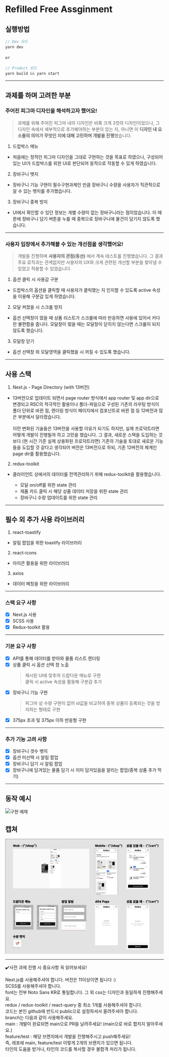 # Refilled Free Assginment

## 실행방법

```js
// Dev 모드
yarn dev

or

// Product 모드
yarn build && yarn start
```

---

## 과제를 하며 고려한 부분

### 주어진 피그마 디자인을 해석하고자 했어요!

> 과제를 위해 주어진 피그마 내의 디자인은 비록 크게 3컷의 디자인이었으나, 그 디자인 속에서 세부적으로 추가해야하는 부분이 있는 지, 아니면 이 **디자인 내 요소들의 의미가 무엇인 지에 대해 고민하며 개발을 진행**했습니다.

1. 드랍박스 메뉴

- 처음에는 정적인 피그마 디자인을 그대로 구현하는 것을 목표로 하였으나, 구성되어있는 UI가 드랍박스를 위한 UI로 판단되어 동적으로 작동할 수 있게 하였습니다.

2. 장바구니 뱃지

- 장바구니 기능 구현이 필수구현과제인 만큼 장바구니 수량을 사용자가 직관적으로 알 수 있는 뱃지를 추가했습니다.

3.  장바구니 중복 방지

- UI에서 확인할 수 있던 정보는 개별 수량이 없는 장바구니라는 점이었습니다. 이 때문에 장바구니 담기 버튼을 누를 때 중복으로 장바구니에 물건이 담기지 않도록 했습니다.

---

### 사용자 입장에서 추가해볼 수 있는 개선점을 생각했어요!

> 개발을 진행하며 **사용자의 관점(동선)** 에서 계속 테스트를 진행했습니다. 그 결과 주요 로직과는 관계없지만 사용자의 UX와 크게 관련된 개선할 부분을 찾아낼 수 있었고 적용할 수 있었습니다.

1. 옵션 클릭 시 사용감 구분

- 드랍박스의 옵션을 클릭할 때 사용자가 클릭했는 지 인지할 수 있도록 active 속성을 이용해 구분감 있게 하였습니다.

2. 모달 켜졌을 시 스크롤 방지

- 옵션 선택창이 떴을 때 상품 리스트가 스크롤에 따라 반응하면 사용에 있어서 커다란 불편함을 줍니다. 모달창이 떴을 때는 모달창이 닫히지 않는다면 스크롤이 되지 않도록 했습니다.

3. 모달창 닫기

- 옵션 선택창 외 모달영역을 클릭했을 시 꺼질 수 있도록 했습니다.

---

## 사용 스택

1. Next.js - Page Directory (with 13버전)

- 13버전으로 업데이트 되면서 page router 방식에서 app router 및 app dir으로 변경되고 RSC의 적극적인 활용이나 폴더-파일으로 구성된 기존의 라우팅 방식이 폴더 단위로 바뀐 점, 렌더링 방식이 페이지에서 컴포넌트로 바뀐 점 등 12버전과 많은 부분에서 달라졌습니다. <br/><br/> 이런 변화된 기술들은 13버전을 사용할 이유가 되기도 하지만, 실제 프로덕트라면 어떻게 개발이 진행될까 하고 고민을 했습니다. 그 결과, 새로운 스택을 도입하는 것보다 (현 시간 기준 실제 상용화된 프로덕트라면) 기존의 기술을 토대로 새로운 기능들을 도입할 것 같다고 생각되어 버전은 13버전으로 하되, 기존 12버전의 체계인 page dir를 활용했습니다.

2. redux-toolkit

- 클라이언트 상에서의 데이터를 전역관리하기 위해 redux-toolkit을 활용했습니다.

  - 모달 on/off를 위한 state 관리
  - 제품 카드 클릭 시 해당 상품 데이터 저장을 위한 state 관리
  - 장바구니 수량 업데이트를 위한 state 관리

---

## 필수 외 추가 사용 라이브러리

1. react-toastify

- 알림 팝업을 위한 toastify 라이브러리

2. react-icons

- 아이콘 활용을 위한 라이브러리

3. axios

- 데이터 페칭을 위한 라이브러리

---

### 스택 요구 사항

- [x] Next.js 사용
- [x] SCSS 사용
- [x] Redux-toolkit 활용

---

### 기본 요구 사항

- [x] API를 통해 데이터를 받아와 물품 리스트 렌더링
- [x] 상품 클릭 시 옵션 선택 창 노출
  > 제시된 UI에 맞추어 드랍다운 메뉴로 구현<br/>
  > 클릭 시 active 속성을 활용해 구분감 추가
- [x] 장바구니 기능 구현
  > 피그마 상 수량 구현이 없어 id값을 비교하여 중복 상품이 등록되는 것을 방지하는 형태로 구현 <br/>
- [x] 375px 초과 및 375px 이하 반응형 구현

---

### 추가 기능 고려 사항

- [x] 장바구니 갯수 뱃지
- [x] 옵션 미선택 시 알림 팝업
- [x] 장바구니 담기 시 알림 팝업
- [x] 장바구니에 담겨있는 물품 담기 시 이미 담겨있음을 알리는 팝업(중복 상품 추가 막기)

---

## 동작 예시

<img src="public/example.gif" alt="구현 예제"/>

## 캡쳐

<img src="public/capture.png" alt="구현 기능 캡쳐 이미지">

---

✔️사전 과제 진행 시 중요사항 꼭 읽어보세요!

Next.js를 사용해주셔야 합니다. 버전은 11이상이면 됩니다 :) <br/>
SCSS를 사용해주셔야 합니다.<br/>
font는 전부 Noto Sans KR로 통일합니다. 그 외 css는 디자인과 동일하게 진행해주세요.<br/>
redux / redux-toolkit / react-query 중 최소 1개를 사용해주셔야 합니다.<br/>
코드는 본인 github에 반드시 public으로 설정하셔서 올려주셔야 합니다.<br/>
branch는 다음과 같이 사용해주세요.<br/>
main : 개발이 완료되면 main으로 PR을 날려주세요! (main으로 바로 합치지 말아주세요.)<br/>
feature/test : 해당 브랜치에서 개발을 진행해주시고 push해주세요!<br/>
즉, 레포에 main, feature/test 이렇게 2개의 브랜치가 있으면 됩니다.<br/>
타인의 도움을 받거나, 타인의 코드를 복사할 경우 불합격 처리가 됩니다.<br/>
